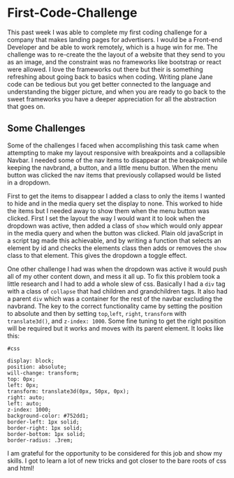 # First-Code-Challenge

This past week I was able to complete my first coding challenge for a company that makes landing pages for advertisers. I would be a Front-end Developer and be able to work remotely, which is a huge win for me. The challenge was to re-create the the layout of a website that they send to you as an image, and the constraint was no frameworks like bootstrap or react were allowed. I love the frameworks out there but their is something refreshing about going back to basics when coding. Writing plane Jane code can be tedious but you get better connected to the language and understanding the bigger picture, and when you are ready to go back to the sweet frameworks you have a deeper appreciation for all the abstraction that goes on. 

## Some Challenges
Some of the challenges I faced when accomplishing this task came when attempting to make my layout responsive with breakpoints and a collapsible Navbar. I needed some of the nav items to disappear at the breakpoint while keeping the navbrand, a button, and a little menu button. When the menu button was clicked the nav items that previously collapsed would be listed in a dropdown.

First to get the items to disappear I added a class to only the items I wanted to hide and in the media query set the display to none. This worked to hide the items but I needed away to show them when the menu button was clicked. First I set the layout the way I would want it to look when the dropdown was active, then added a class of `show` which would only appear in the media query and when the button was clicked. Plain old javaScript in a script tag made this achievable, and by writing a function that selects an element by id and checks the elements class then adds or removes the `show` class to that element. This gives the dropdown a toggle effect. 

One other challenge I had was when the dropdown was active it would push all of my other content down, and mess it all up. To fix this problem took a little research and I had to add a whole slew of css. Basically I had a `div` tag with a class of `collapse` that had children and grandchildren tags. It also had a parent `div` which was a container for the rest of the navbar excluding the navbrand. The key to the correct functionality came by setting the position to absolute and then by setting `top`,`left`, `right`, `transform` with `translate3d()`, and `z-index: 1000`. Some fine tuning to get the right position will be required but it works and moves with its parent element. It looks like this:
```
#css

display: block;
position: absolute;
will-change: transform;
top: 0px;
left: 0px;
transform: translate3d(0px, 50px, 0px);
right: auto;
left: auto;
z-index: 1000;
background-color: #752dd1;
border-left: 1px solid;
border-right: 1px solid;
border-bottom: 1px solid;
border-radius: .3rem;
```

I am grateful for the opportunity to be considered for this job and show my skills. I got to learn a lot of new tricks and got closer to the bare roots of css and html!

